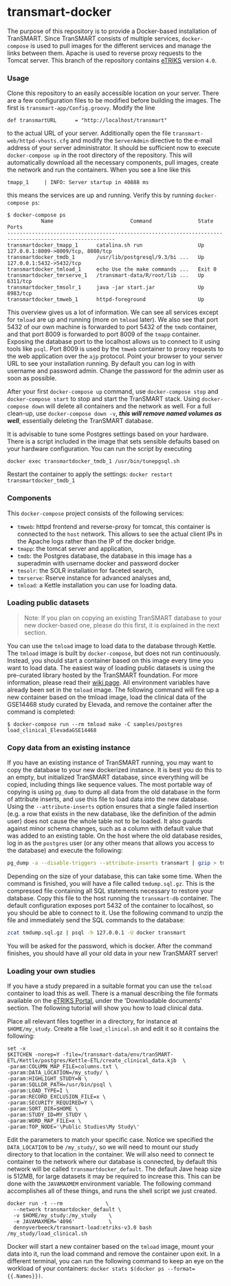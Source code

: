 # transmart-docker

The purpose of this repository is to provide a Docker-based installation of TranSMART. Since TranSMART consists of multiple services, `docker-compose` is used to pull images for the different services and manage the links between them. Apache is used to reverse proxy requests to the Tomcat server. This branch of the repository contains [eTRIKS](https://www.etriks.org/) version `4.0`.

### Usage
Clone this repository to an easily accessible location on your server. There are a few configuration files to be modified before building the images. The first is `transmart-app/Config.groovy`. Modify the line 
```
def transmartURL      = "http://localhost/transmart"
``` 
to the actual URL of your server. Additionally open the file `transmart-web/httpd-vhosts.cfg` and modify the `ServerAdmin` directive to the e-mail address of your server administrator. It should be sufficient now to execute `docker-compose up` in the root directory of the repository. This will automatically download all the necessary components, pull images, create the network and run the containers. When you see a line like this

```
tmapp_1     | INFO: Server startup in 40888 ms
```

this means the services are up and running. Verify this by running `docker-compose ps`:

```
$ docker-compose ps
           Name                         Command               State                  Ports
---------------------------------------------------------------------------------------------------------
transmartdocker_tmapp_1      catalina.sh run                  Up       127.0.0.1:8009->8009/tcp, 8080/tcp
transmartdocker_tmdb_1       /usr/lib/postgresql/9.3/bi ...   Up       127.0.0.1:5432->5432/tcp
transmartdocker_tmload_1     echo Use the make commands ...   Exit 0
transmartdocker_tmrserve_1   /transmart-data/R/root/lib ...   Up       6311/tcp
transmartdocker_tmsolr_1     java -jar start.jar              Up       8983/tcp
transmartdocker_tmweb_1      httpd-foreground                 Up       
```

This overview gives us a lot of information. We can see all services except for `tmload` are up and running (more on `tmload` later). We also see that port 5432 of our own machine is forwarded to port 5432 of the `tmdb` container, and that port 8009 is forwarded to port 8009 of the `tmapp` container. Exposing the database port to the localhost allows us to connect to it using tools like `psql`. Port 8009 is used by the `tmweb` container to proxy requests to the web application over the `ajp` protocol. Point your browser to your server URL to see your installation running. By default you can log in with username and password admin. Change the password for the admin user as soon as possible.

After your first `docker-compose up` command, use `docker-compose stop` and `docker-compose start` to stop and start the TranSMART stack. Using `docker-compose down` will delete all containers and the network as well. For a full clean-up, use `docker-compose down -v`, ***this will remove named volumes as well***, essentially deleting the TranSMART database.

It is advisable to tune some Postgres settings based on your hardware. There is a script included in the image that sets sensible defaults based on your hardware configuration. You can run the script by executing 
```
docker exec transmartdocker_tmdb_1 /usr/bin/tunepgsql.sh
```
Restart the container to apply the settings: 
```docker restart transmartdocker_tmdb_1```

### Components
This `docker-compose` project consists of the following services:
  - `tmweb`: httpd frontend and reverse-proxy for tomcat, this container is connected to the `host` network. This allows to see the actual client IPs in the Apache logs rather than the IP of the docker bridge.
  - `tmapp`: the tomcat server and application,
  - `tmdb`: the Postgres database, the database in this image has a superadmin with username docker and password docker
  - `tmsolr`: the SOLR installation for faceted search,
  - `tmrserve`: Rserve instance for advanced analyses and,
  - `tmload`: a Kettle installation you can use for loading data.

### Loading public datasets

> Note: If you plan on copying an existing TranSMART database to your new docker-based one, please do this first, it is explained in the next section.

You can use the `tmload` image to load data to the database through Kettle. The `tmload` image is built by `docker-compose`, but does not run continuously. Instead, you should start a container based on this image every time you want to load data. The easiest way of loading public datasets is using the pre-curated library hosted by the TranSMART foundation. For more information, please read their [wiki page](https://wiki.transmartfoundation.org/display/transmartwiki/Curated+Data). All environment variables have already been set in the `tmload` image. The following command will fire up a new container based on the tmload image, load the clinical data of the GSE14468 study curated by Elevada, and remove the container after the command is completed:
```
$ docker-compose run --rm tmload make -C samples/postgres load_clinical_ElevadaGSE14468
```

### Copy data from an existing instance

If you have an existing instance of TranSMART running, you may want to copy the database to your new dockerized instance. It is best you do this to an empty, but initialized TranSMART database, since everything will be copied, including things like sequence values. The most portable way of copying is using `pg_dump` to dump all data from the old database in the form of attribute inserts, and use this file to load data into the new database. Using the `--attribute-inserts` option ensures that a single failed insertion (e.g. a row that exists in the new database, like the definition of the admin user) does not cause the whole table not to be loaded. It also guards against minor schema changes, such as a column with default value that was added to an existing table. On the host where the old database resides, log in as the `postgres` user (or any other means that allows you access to the database) and execute the following:

```sh
pg_dump -a --disable-triggers --attribute-inserts transmart | gzip > tmdump.sql.gz
```

Depending on the size of your database, this can take some time. When the command is finished, you will have a file called `tmdump.sql.gz`. This is the compressed file containing all SQL statements necessary to restore your database. Copy this file to the host running the `transmart-db` container. The default configuration exposes port 5432 of the container to localhost, so you should be able to connect to it. Use the following command to unzip the file and immediately send the SQL commands to the database:

```sh
zcat tmdump.sql.gz | psql -h 127.0.0.1 -U docker transmart
```

You will be asked for the password, which is docker. After the command finishes, you should have all your old data in your new TranSMART server!

### Loading your own studies

If you have a study prepared in a suitable format you can use the `tmload` container to load this as well. There is a manual describing the file formats available on the [eTRIKS Portal](https://portal.etriks.org/Portal/), under the 'Downloadable documents' section. The following tutorial will show you how to load clinical data.

Place all relevant files together in a directory, for instance at `$HOME/my_study`. Create a file `load_clinical.sh` and edit it so it contains the following:
```
set -x
$KITCHEN -norep=Y -file=/transmart-data/env/tranSMART-ETL/Kettle/postgres/Kettle-ETL/create_clinical_data.kjb  \
-param:COLUMN_MAP_FILE=columns.txt \
-param:DATA_LOCATION=/my_study/ \
-param:HIGHLIGHT_STUDY=N \
-param:SQLLDR_PATH=/usr/bin/psql \
-param:LOAD_TYPE=I \
-param:RECORD_EXCLUSION_FILE=x \
-param:SECURITY_REQUIRED=Y \
-param:SORT_DIR=$HOME \
-param:STUDY_ID=MY_STUDY \
-param:WORD_MAP_FILE=x \
-param:TOP_NODE='\Public Studies\My Study\'
```
Edit the parameters to match your specific case. Notice we specified the `DATA_LOCATION` to be `/my_study/`, so we will need to mount our study directory to that location in the container. We will also need to connect te container to the network where our database is connected, by default this network will be called `transmartdocker_default`. The default Jave heap size is 512MB, for large datasets it may be required to increase this. This can be done with the `JAVAMAXMEM` environment variable. The following command accomplishes all of these things, and runs the shell script we just created.
```
docker run -t --rm              \
  --network transmartdocker_default \
  -v $HOME/my_study:/my_study    \
  -e JAVAMAXMEM='4096'           \
  dennyverbeeck/transmart-load:etriks-v3.0 bash /my_study/load_clinical.sh
```
Docker will start a new container based on the `tmload` image, mount your data into it, run the load command and remove the container upon exit. In a different terminal, you can run the following command to keep an eye on the workload of your containers: `docker stats $(docker ps --format={{.Names}})`.
